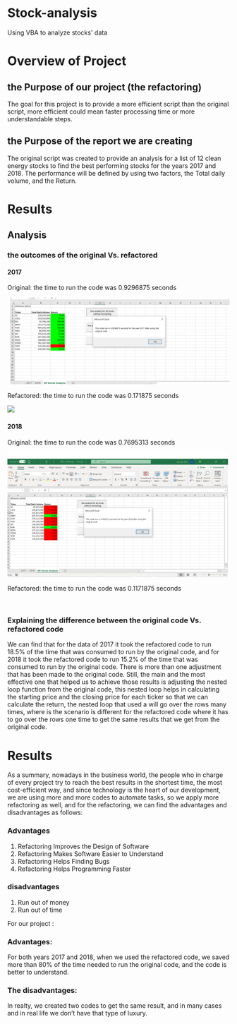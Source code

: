 # Stock-analysis
Using VBA to analyze stocks' data



# Overview of Project

## the Purpose of our project (the refactoring)
The goal for this project is to provide a more efficient script than the original script, more efficient could mean faster processing time or more understandable steps.

## the Purpose of the report we are creating

The original script was created to provide an analysis for a list of 12 clean energy stocks to find the best performing stocks for the years 2017 and 2018. The performance will be defined by using two factors, the Total daily volume, and the Return.

# Results

## Analysis
### the outcomes of the original Vs. refactored  
#### 2017 

 Original: the time to run the code was 0.9296875 seconds
 
 ![](https://github.com/ALEIN3/Stock-analysis/blob/main/resources/2017_original.png)
 
 Refactored: the time to run the code was 0.171875 seconds
 
 ![](https://github.com/ALEIN3/Stock-analysis/blob/main/resources/2017%20refactored.png)
 
#### 2018 

 Original: the time to run the code was 0.7695313 seconds
 
 ![](https://github.com/ALEIN3/Stock-analysis/blob/main/resources/2018%20original.png)
 
 Refactored: the time to run the code was 0.1171875 seconds
 
 ![]()
 
### Explaining the difference between the original code Vs. refactored code

 We can find that for the data of 2017 it took the refactored code to run 18.5% of the time that was consumed to run by the original code, and for 2018 it took the refactored code to run 15.2% of the time that was consumed to run by the original code.
There is more than one adjustment that has been made to the original code. Still, the main and the most effective one that helped us to achieve those results is adjusting the nested loop function from the original code, this nested loop helps in calculating the starting price and the closing price for each ticker so that we can calculate the return, the nested loop that used a will go over the rows many times, where is the scenario is different for the refactored code where it has to go over the rows one time to get the same results that we get from the original code.
# Results
 As a summary, nowadays in the business world, the people who in charge of every project try to reach the best results in the shortest time, the most cost-efficient way, and since technology is the heart of our development, we are using more and more codes to automate tasks, so we apply more refactoring as well, and for the refactoring, we can find the advantages and disadvantages as follows:
### Advantages 
1.	Refactoring Improves the Design of Software
2.	Refactoring Makes Software Easier to Understand
3.	Refactoring Helps Finding Bugs
4.	Refactoring Helps Programming Faster

### disadvantages

1.	Run out of money
2.	Run out of time

 For our project :
### Advantages:
For both years 2017 and 2018, when we used the refactored code, we saved more than 80% of the time needed to run the original code, and the code is better to understand. 
### The disadvantages:
In realty, we created two codes to get the same result, and in many cases and in real life we don’t have that type of luxury. 
